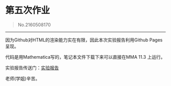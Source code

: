 # 第五次作业
> No.2160508170
---

因为Github对HTML的渲染能力实在有限，因此本次实验报告利用Github Pages呈现。

代码是用Mathematica写的，笔记本文件下载下来可以直接在MMA 11.3 上运行。

实验报告传送门：[实验报告](https://albertyoung0112.github.io/hw5/index.htm)

老师(学姐)辛苦。

